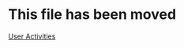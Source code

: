 ﻿# This file has been moved

[User Activities](https://github.com/microsoft/WindowsTemplateStudio/blob/release/docs/UWP/features/user-activity.md)
